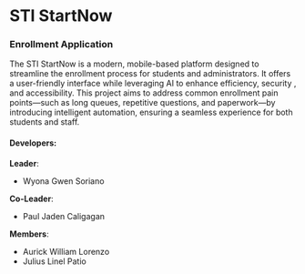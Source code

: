 # STI StartNow
### Enrollment Application

The STI StartNow is a modern, mobile-based platform designed to streamline the enrollment process for students and administrators. It offers a user-friendly interface while leveraging AI to enhance efficiency, security  , and accessibility. This project aims to address common enrollment pain points—such as long queues, repetitive questions, and paperwork—by introducing intelligent automation, ensuring a seamless experience for both students and staff.


#### Developers:

**Leader**: 
- Wyona Gwen Soriano

**Co-Leader**: 
- Paul Jaden Caligagan

**Members**:
- Aurick William Lorenzo
- Julius Linel Patio


